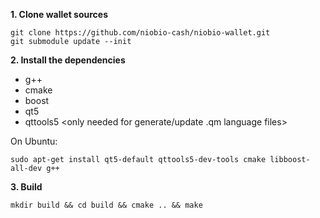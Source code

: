 **1. Clone wallet sources**

```
git clone https://github.com/niobio-cash/niobio-wallet.git
git submodule update --init
```

**2. Install the dependencies**
- g++
- cmake
- boost
- qt5
- qttools5 <only needed for generate/update .qm language files>

On Ubuntu:
```
sudo apt-get install qt5-default qttools5-dev-tools cmake libboost-all-dev g++
```

**3. Build**

```
mkdir build && cd build && cmake .. && make
```

